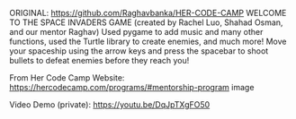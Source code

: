 ORIGINAL: https://github.com/Raghavbanka/HER-CODE-CAMP
WELCOME TO THE SPACE INVADERS GAME
(created by Rachel Luo, Shahad Osman, and our mentor Raghav)
Used pygame to add music and many other functions, used the Turtle library to create enemies, and much more! Move your spaceship using the arrow keys and press the spacebar to shoot bullets to defeat enemies before they reach you!

From Her Code Camp Website: https://hercodecamp.com/programs/#mentorship-program image

Video Demo (private): https://youtu.be/DqJpTXgFO50
